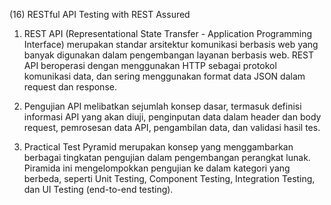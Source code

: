 (16) RESTful API Testing with REST Assured

1. REST API (Representational State Transfer - Application Programming Interface) merupakan standar arsitektur komunikasi berbasis web yang banyak digunakan dalam pengembangan layanan berbasis web. REST API beroperasi dengan menggunakan HTTP sebagai protokol komunikasi data, dan sering menggunakan format data JSON dalam request dan response.

2. Pengujian API melibatkan sejumlah konsep dasar, termasuk definisi informasi API yang akan diuji, penginputan data dalam header dan body request, pemrosesan data API, pengambilan data, dan validasi hasil tes.

3. Practical Test Pyramid merupakan konsep yang menggambarkan berbagai tingkatan pengujian dalam pengembangan perangkat lunak. Piramida ini mengelompokkan pengujian ke dalam kategori yang berbeda, seperti Unit Testing, Component Testing, Integration Testing, dan UI Testing (end-to-end testing). 